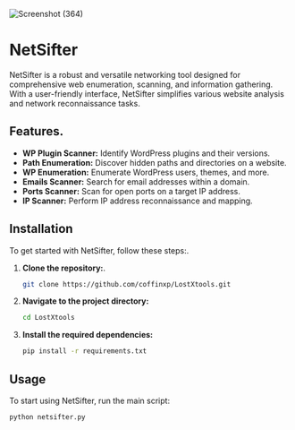 ![Screenshot (364)](https://github.com/user-attachments/assets/8528e331-eb3d-4cb1-a45d-fe47eef1ec16)
# NetSifter
 
NetSifter is a robust and versatile networking tool designed for comprehensive web enumeration, scanning, and information gathering. With a user-friendly interface, NetSifter simplifies various website analysis and network reconnaissance tasks. 

## Features. 

- **WP Plugin Scanner:** Identify WordPress plugins and their versions.
- **Path Enumeration:** Discover hidden paths and directories on a website.
- **WP Enumeration:** Enumerate WordPress users, themes, and more.
- **Emails Scanner:** Search for email addresses within a domain.
- **Ports Scanner:** Scan for open ports on a target IP address.
- **IP Scanner:** Perform IP address reconnaissance and mapping.

## Installation

To get started with NetSifter, follow these steps:.

1. **Clone the repository:**.
    ```bash
    git clone https://github.com/coffinxp/LostXtools.git
    ```

2. **Navigate to the project directory:**
    ```bash
    cd LostXtools
    ```

3. **Install the required dependencies:**
    ```bash
    pip install -r requirements.txt
    ```

## Usage

To start using NetSifter, run the main script:
```bash
python netsifter.py

